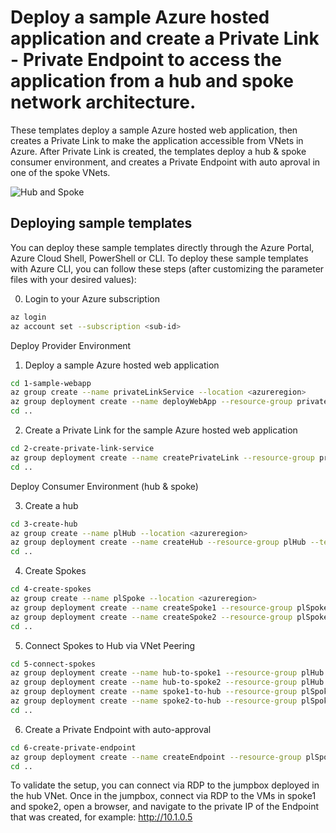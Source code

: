 # Deploy a sample Azure hosted application and create a Private Link - Private Endpoint to access the application from a hub and spoke network architecture.

These templates deploy a sample Azure hosted web application, then creates a Private Link to make the application accessible from VNets in Azure. After Private Link is created, the templates deploy a hub & spoke consumer environment, and creates a Private Endpoint with auto aproval in one of the spoke VNets.

![Hub and Spoke](https://github.com/victorar/private-link/blob/master/media/PrivateLink-HubAndSpoke.png)

## Deploying sample templates

You can deploy these sample templates directly through the Azure Portal, Azure Cloud Shell, PowerShell or CLI. To deploy these sample templates with Azure CLI, you can follow these steps (after customizing the parameter files with your desired values):

0) Login to your Azure subscription
```bash
az login
az account set --subscription <sub-id>
```
Deploy Provider Environment

1) Deploy a sample Azure hosted web application
```bash
cd 1-sample-webapp
az group create --name privateLinkService --location <azureregion>
az group deployment create --name deployWebApp --resource-group privateLinkService --template-file azuredeploy.json --parameters @azuredeploy.parameters.json
cd ..
```

2) Create a Private Link for the sample Azure hosted web application
```bash
cd 2-create-private-link-service
az group deployment create --name createPrivateLink --resource-group privateLinkService --template-file azuredeploy.json --parameters @azuredeploy.parameters.json
cd ..
```
Deploy Consumer Environment (hub & spoke)

3) Create a hub
```bash
cd 3-create-hub
az group create --name plHub --location <azureregion>
az group deployment create --name createHub --resource-group plHub --template-file azuredeploy.json --parameters @azuredeploy.parameters.json
cd ..
```

4) Create Spokes
```bash
cd 4-create-spokes
az group create --name plSpoke --location <azureregion>
az group deployment create --name createSpoke1 --resource-group plSpoke --template-file azuredeploy.json --parameters @azuredeploy1.parameters.json
az group deployment create --name createSpoke2 --resource-group plSpoke --template-file azuredeploy.json --parameters @azuredeploy2.parameters.json
cd ..
```

5) Connect Spokes to Hub via VNet Peering
```bash
cd 5-connect-spokes
az group deployment create --name hub-to-spoke1 --resource-group plHub --template-file azuredeploy.json --parameters @azuredeploy1.parameters.json
az group deployment create --name hub-to-spoke2 --resource-group plHub --template-file azuredeploy.json --parameters @azuredeploy2.parameters.json
az group deployment create --name spoke1-to-hub --resource-group plSpoke --template-file azuredeploy.json --parameters @azuredeploy3.parameters.json
az group deployment create --name spoke2-to-hub --resource-group plSpoke --template-file azuredeploy.json --parameters @azuredeploy4.parameters.json
cd ..
```

6) Create a Private Endpoint with auto-approval
```bash
cd 6-create-private-endpoint
az group deployment create --name createEndpoint --resource-group plSpoke --template-file azuredeploy.json --parameters @azuredeploy.parameters.json
cd ..
```

To validate the setup, you can connect via RDP to the jumpbox deployed in the hub VNet. Once in the jumpbox, connect via RDP to the VMs in spoke1 and spoke2, open a browser, and navigate to the private IP of the Endpoint that was created, for example: http://10.1.0.5
